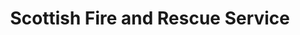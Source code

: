 ---
schema: default
title: Scottish Fire and Rescue Service
description: public corporation controlled by Scottish Government
logo: ''
type:
- Other agency
portal_url: ''
org_url: https://www.firescotland.gov.uk
twitter_handle: fire_scot
wikidata_org_qid: Q7437729
wdtk_id: scottish_fire_and_rescue_service
---
